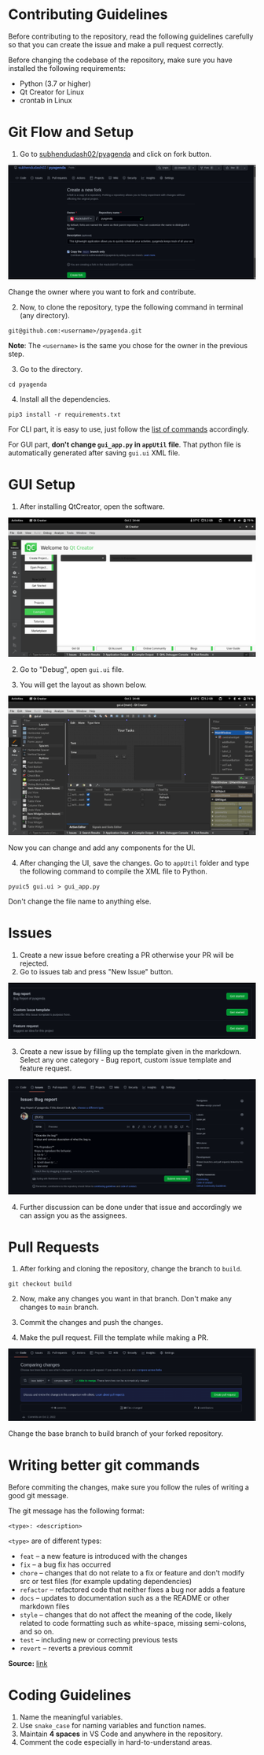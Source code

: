 # Contributing Guidelines

Before contributing to the repository, read the following guidelines carefully so that you can create the issue and make a pull request correctly.

Before changing the codebase of the repository, make sure you have installed the following requirements: 
 - Python (3.7 or higher)
 - Qt Creator for Linux
 - crontab in Linux

# Git Flow and Setup

1. Go to [subhendudash02/pyagenda](https://github.com/subhendudash02/pyagenda) and click on fork button.

![fork](./screenshots/fork.png)

Change the owner where you want to fork and contribute.

2. Now, to clone the repository, type the following command in terminal (any directory).

```
git@github.com:<username>/pyagenda.git
```

**Note**: The `<username>` is the same you chose for the owner in the previous step.

3. Go to the directory.

```
cd pyagenda
```

4. Install all the dependencies.

```
pip3 install -r requirements.txt
```

For CLI part, it is easy to use, just follow the [list of commands](https://github.com/subhendudash02/pyagenda#commands) accordingly.

For GUI part, **don't change `gui_app.py` in `appUtil` file**. That python file is automatically generated after saving `gui.ui` XML file.

# GUI Setup

1. After installing QtCreator, open the software.

![QtCreator](./screenshots/QtCreator.png)

2. Go to "Debug", open `gui.ui` file.

3. You will get the layout as shown below.

![Debug](./screenshots/customise_gui.png)

Now you can change and add any components for the UI.

4. After changing the UI, save the changes. Go to `appUtil` folder and type the following command to compile the XML file to Python.

```
pyuic5 gui.ui > gui_app.py
```

Don't change the file name to anything else.

# Issues

1. Create a new issue before creating a PR otherwise your PR will be rejected.
2. Go to issues tab and press "New Issue" button.

![New Issue](./screenshots/new_issue.png)

3. Create a new issue by filling up the template given in the markdown. Select any one category - Bug report, custom issue template and feature request.

![Issue Template](./screenshots/issue_template.png)

4. Further discussion can be done under that issue and accordingly we can assign you as the assignees.

# Pull Requests

1. After forking and cloning the repository, change the branch to `build`.

```
git checkout build
```

2. Now, make any changes you want in that branch. Don't make any changes to `main` branch.

3. Commit the changes and push the changes.

4. Make the pull request. Fill the template while making a PR.

![PR](./screenshots/PR.png)

Change the base branch to build branch of your forked repository.

# Writing better git commands

Before commiting the changes, make sure you follow the rules of writing a good git message.

The git message has the following format: 

```
<type>: <description>
```

`<type>` are of different types: 

 - `feat` – a new feature is introduced with the changes
 - `fix` – a bug fix has occurred
 - `chore` – changes that do not relate to a fix or feature and don't modify src or test files (for example updating dependencies)
 - `refactor` – refactored code that neither fixes a bug nor adds a feature
 - `docs` – updates to documentation such as a the README or other markdown files
 - `style` – changes that do not affect the meaning of the code, likely related to code formatting such as white-space, missing semi-colons, and so on.
 - `test` – including new or correcting previous tests
 - `revert` – reverts a previous commit

 **Source:** [link](https://www.freecodecamp.org/news/how-to-write-better-git-commit-messages/)

# Coding Guidelines

1. Name the meaningful variables.
2. Use `snake_case` for naming variables and function names.
3. Maintain **4 spaces** in VS Code and anywhere in the repository.
4. Comment the code especially in hard-to-understand areas.
